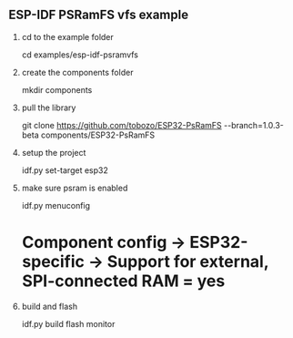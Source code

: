 ## ESP-IDF PSRamFS vfs example


1) cd to the example folder

    cd examples/esp-idf-psramvfs


2) create the components folder

    mkdir components

3) pull the library

    git clone https://github.com/tobozo/ESP32-PsRamFS --branch=1.0.3-beta components/ESP32-PsRamFS

4) setup the project

    idf.py set-target esp32

5) make sure psram is enabled

    idf.py menuconfig
    # Component config -> ESP32-specific -> Support for external, SPI-connected RAM = yes

6) build and flash

    idf.py build flash monitor
